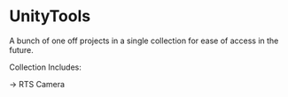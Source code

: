 # UnityTools
A bunch of one off projects in a single collection for ease of access in the future.

Collection Includes:

-> RTS Camera